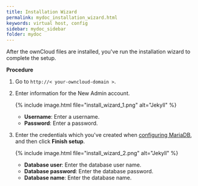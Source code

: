 ```yaml
---
title: Installation Wizard
permalink: mydoc_installation_wizard.html
keywords: virtual host, config
sidebar: mydoc_sidebar
folder: mydoc
---
```



After the ownCloud files are installed, you've run the installation wizard to complete the setup.

**Procedure**

1. Go to `http://< your-owncloud-domain >`.
2. Enter information for the New Admin account.

    {% include image.html file="install_wizard_1.png" alt="Jekyll"  %}
    * **Username**: Enter a username.
    * **Password**: Enter a password.
3. Enter the credentials which you've created when [configuring MariaDB](mydoc_configure_database.html), and then click **Finish setup**.

    {% include image.html file="install_wizard_2.png" alt="Jekyll"  %}
    * **Database user**: Enter the database user name.
    * **Database password**: Enter the database password.
    * **Database name**: Enter the database name.
